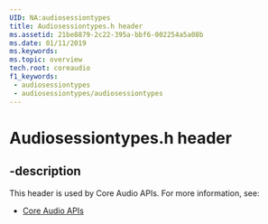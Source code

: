```yaml
---
UID: NA:audiosessiontypes
title: Audiosessiontypes.h header
ms.assetid: 21be8879-2c22-395a-bbf6-002254a5a08b
ms.date: 01/11/2019
ms.keywords: 
ms.topic: overview
tech.root: coreaudio
f1_keywords:
 - audiosessiontypes
 - audiosessiontypes/audiosessiontypes
---
```


# Audiosessiontypes.h header


## -description

This header is used by Core Audio APIs. For more information, see:

- [Core Audio APIs](../_coreaudio/index.md)

